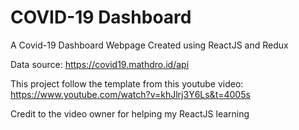 # COVID-19 Dashboard

A Covid-19 Dashboard Webpage Created using ReactJS and Redux

Data source: https://covid19.mathdro.id/api

This project follow the template from this youtube video:
https://www.youtube.com/watch?v=khJlrj3Y6Ls&t=4005s

Credit to the video owner for helping my ReactJS learning
